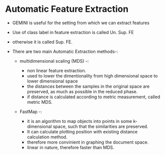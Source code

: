 # Automatic Feature Extraction

- GEMINI is useful for the setting from which we can extract features
- Use of class label in feature extraction is called Un. Sup. FE
- otherwise it is called Sup. FE.

- There are two main Automatic Extraction methods-:

  - multidimensional scaling (MDS) -:

    - non linear feature extraction.
    - used to lower the dimentionality from high dimensional space to lower dimensional space
    - the distances between the samples in the original space are preserved, as much as possible in the reduced phase.
    - if distance is calculated according to metric measurement, called metric MDS.

  - FastMap -:
    - it is an algorithm to map objects into points in some k-dimensional space, such that the similarities are preserved.
    - It can calculate plotting position with existing distance calculation method.
    - therefore more convinient in graphing the document space.
    - linear in nature, therefore faster than MDS.
